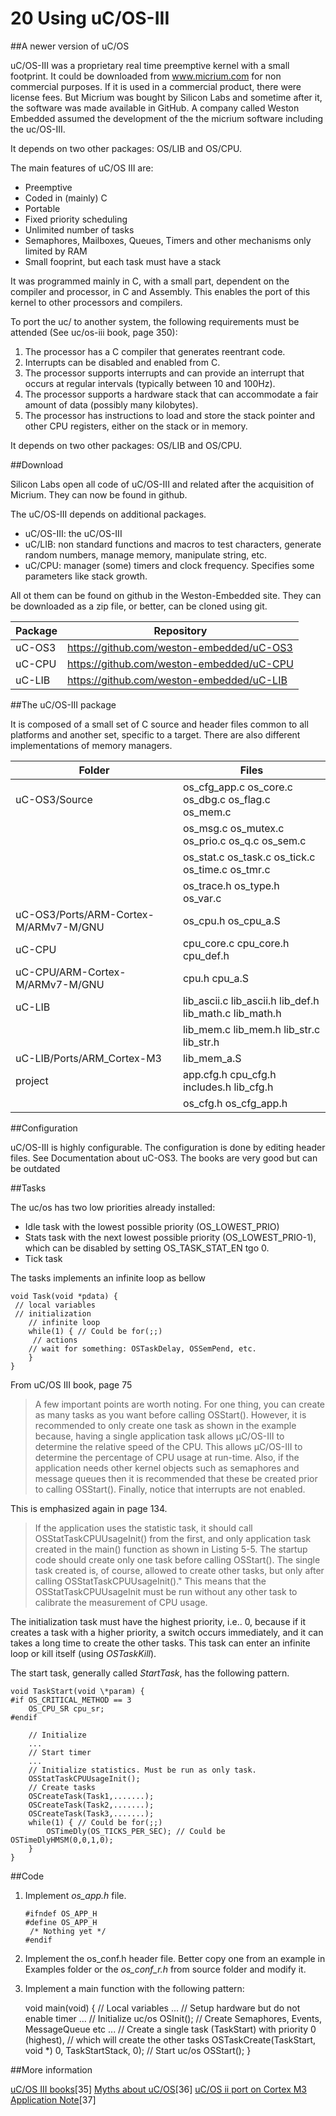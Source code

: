 20  Using uC/OS-III
===================

##A newer version of uC/OS

uC/OS-III was a proprietary real time preemptive kernel with a small footprint. It could be downloaded from www.micrium.com for non commercial purposes. If it is used in a commercial product, there were license fees.
But Micrium was bought by Silicon Labs and sometime after it, the software was made available in GitHub. A company called Weston Embedded assumed the development of the the micrium software including the uc/OS-III.

It depends on two other packages: OS/LIB and OS/CPU.

The main features of uC/OS III are:

-   Preemptive
-   Coded in (mainly) C
-   Portable
-   Fixed priority scheduling
-   Unlimited number of tasks
-   Semaphores, Mailboxes, Queues, Timers and other mechanisms only limited by RAM
-   Small fooprint, but each task must have a stack

It was programmed mainly in C, with a small part, dependent on the compiler and processor, in C and Assembly. This enables the port of this kernel to other processors and compilers.

To port the uc/ to another system, the following requirements must be attended (See uc/os-iii book, page 350):

1.  The processor has a C compiler that generates reentrant code.
2.  Interrupts can be disabled and enabled from C.
3.  The processor supports interrupts and can provide an interrupt that occurs at regular intervals (typically between 10 and 100Hz).
4.  The processor supports a hardware stack that can accommodate a fair amount of data (possibly many kilobytes).
5.  The processor has instructions to load and store the stack pointer and other CPU registers, either on the stack or in memory.

It depends on two other packages: OS/LIB and OS/CPU.

##Download

Silicon Labs open all code of uC/OS-III and related after the acquisition of Micrium. They can now be found in github.

The uC/OS-III depends on additional packages.

-   uC/OS-III: the uC/OS-III
-   uC/LIB: non standard functions and macros to test characters, generate random numbers, manage memory, manipulate string, etc.
-   uC/CPU: manager (some) timers and clock frequency. Specifies some parameters like stack growth.


All ot them can be found on github in the Weston-Embedded site. They can be downloaded as a zip file, or better, can be cloned using git.

Package	|	Repository
--------|------------------------------------------
uC-OS3  | https://github.com/weston-embedded/uC-OS3
uC-CPU  | https://github.com/weston-embedded/uC-CPU
uC-LIB  | https://github.com/weston-embedded/uC-LIB


##The uC/OS-III package

It is composed of a small set of C source and header files common to all platforms and another set, specific to a target. There are also different implementations of memory managers.

|  Folder            |         Files                                          |
|--------------------|--------------------------------------------------------|
|  uC-OS3/Source     | os_cfg_app.c os_core.c os_dbg.c os_flag.c os_mem.c     |
|                    | os_msg.c os_mutex.c os_prio.c os_q.c os_sem.c          |
|                    | os_stat.c os_task.c os_tick.c os_time.c os_tmr.c       |
|                    | os_trace.h os_type.h os_var.c                          |
|  uC-OS3/Ports/ARM-Cortex-M/ARMv7-M/GNU      | os_cpu.h os_cpu_a.S                                    |
|  uC-CPU            | cpu_core.c cpu_core.h cpu_def.h                        |
|  uC-CPU/ARM-Cortex-M/ARMv7-M/GNU            | cpu.h cpu_a.S                                          |
|  uC-LIB            | lib_ascii.c lib_ascii.h lib_def.h lib_math.c lib_math.h|
|                    | lib_mem.c lib_mem.h lib_str.c lib_str.h                |
|  uC-LIB/Ports/ARM_Cortex-M3 | lib_mem_a.S                                   |
|  project           | app.cfg.h cpu_cfg.h includes.h lib_cfg.h               |
|                    | os_cfg.h os_cfg_app.h                                  |


##Configuration

uC/OS-III is highly configurable. The configuration is done by editing header files. See Documentation about uC-OS3. The books are very good but can be outdated

##Tasks

The uc/os has two low priorities already installed:

-   Idle task with the lowest possible priority (OS_LOWEST_PRIO)
-   Stats task with the next lowest possible priority (OS_LOWEST_PRIO-1), which can be disabled by setting OS_TASK_STAT_EN tgo 0.
-   Tick task

The tasks implements an infinite loop as bellow

    void Task(void *pdata) {
     // local variables
     // initialization
     	// infinite loop
        while(1) { // Could be for(;;)
         // actions
        // wait for something: OSTaskDelay, OSSemPend, etc.
        }
    }

From uC/OS III book, page 75

> A few important points are worth noting. For one thing, you can create as many tasks as you want before calling OSStart(). However, it is recommended to only create one task as shown in the example because, having a single application task allows μC/OS-III to determine the relative speed of the CPU. This allows μC/OS-III to determine the percentage of CPU usage at run-time. Also, if the application needs other kernel objects such as semaphores and message queues then it is recommended that these be created prior to calling OSStart(). Finally, notice that interrupts are not enabled.

This is emphasized again in page 134.

> If the application uses the statistic task, it should call OSStatTaskCPUUsageInit() from the first, and only application task created in the main() function as shown in Listing 5-5. The startup code should create only one task before calling OSStart(). The single task created is, of course, allowed to create other tasks, but only after calling OSStatTaskCPUUsageInit()." This means that the OSStatTaskCPUUsageInit must be run without any other task to calibrate the measurement of CPU usage.

The initialization task must have the highest priority, i.e.. 0, because if it creates a task with a higher priority, a switch occurs immediately, and it can takes a long time to create the other tasks. This task can enter an infinite loop or kill itself (using *OSTaskKill*).

The start task, generally called *StartTask*, has the following pattern.

    void TaskStart(void \*param) {
    #if OS_CRITICAL_METHOD == 3
    	OS_CPU_SR cpu_sr;
    #endif

        // Initialize
        ...
        // Start timer
        ...
        // Initialize statistics. Must be run as only task.
        OSStatTaskCPUUsageInit();
        // Create tasks
        OSCreateTask(Task1,.......);
        OSCreateTask(Task2,.......);
        OSCreateTask(Task3,.......);
        while(1) { // Could be for(;;)
        	OSTimeDly(OS_TICKS_PER_SEC); // Could be OSTimeDlyHMSM(0,0,1,0);
        }
    }

##Code

1.  Implement *os_app.h* file.

        #ifndef OS_APP_H
        #define OS_APP_H
         /* Nothing yet */
        #endif

1.  Implement the os_conf.h header file. Better copy one from an example in Examples folder or the *os_conf_r.h* from source folder and modify it.
2.  Implement a main function with the following pattern:

   	 void main(void) {
   		// Local variables
        ...
        // Setup hardware but do not enable timer
        ...
        // Initialize uc/os
        OSInit();
        // Create Semaphores, Events, MessageQueue etc
        ...
        // Create a single task (TaskStart) with priority 0 (highest),
        // which will create the other tasks
        OSTaskCreate(TaskStart, void \*) 0, TaskStartStack, 0);
        // Start uc/os
        OSStart();
    }

##More information

[uC/OS III books](https://weston-embedded.com/micrium-books)[35]
[Myths about uC/OS](http://www.electronicdesign.com/embedded-revolution/11-myths-about-cos)[36]
[uC/OS ii port on Cortex M3 Application Note](https://www.element14.com/community/docs/DOC-35592/l/micrium-an1018-application-note-for-μcos-ii-and-the-arm-cortex-m3-processors)[37]
